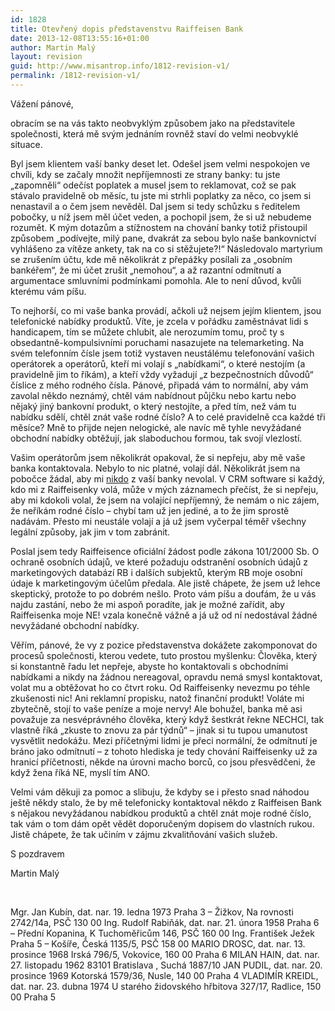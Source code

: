 ```yaml
---
id: 1828
title: Otevřený dopis představenstvu Raiffeisen Bank
date: 2013-12-08T13:55:16+01:00
author: Martin Malý
layout: revision
guid: http://www.misantrop.info/1812-revision-v1/
permalink: /1812-revision-v1/
---
```

Vážení pánové,

obracím se na vás takto neobvyklým způsobem jako na představitele společnosti, která mě svým jednáním rovněž staví do velmi neobvyklé situace.

Byl jsem klientem vaší banky deset let. Odešel jsem velmi nespokojen ve chvíli, kdy se začaly množit nepříjemnosti ze strany banky: tu jste &#8222;zapomněli&#8220; odečíst poplatek a musel jsem to reklamovat, což se pak stávalo pravidelně ob měsíc, tu jste mi strhli poplatky za něco, co jsem si nenastavil a o čem jsem nevěděl. Dal jsem si tedy schůzku s ředitelem pobočky, u níž jsem měl účet veden, a pochopil jsem, že si už nebudeme rozumět. K mým dotazům a stížnostem na chování banky totiž přistoupil způsobem &#8222;podívejte, milý pane, dvakrát za sebou bylo naše bankovnictví vyhlášeno za vítěze ankety, tak na co si stěžujete?!&#8220; Následovalo martyrium se zrušením účtu, kde mě několikrát z přepážky posílali za &#8222;osobním bankéřem&#8220;, že mi účet zrušit &#8222;nemohou&#8220;, a až razantní odmítnutí a argumentace smluvními podmínkami pomohla. Ale to není důvod, kvůli kterému vám píšu.

To nejhorší, co mi vaše banka provádí, ačkoli už nejsem jejím klientem, jsou telefonické nabídky produktů. Víte, je zcela v pořádku zaměstnávat lidi s handicapem, tím se můžete chlubit, ale nerozumím tomu, proč ty s obsedantně-kompulsivními poruchami nasazujete na telemarketing. Na svém telefonním čísle jsem totiž vystaven neustálému telefonování vašich operátorek a operátorů, kteří mi volají s &#8222;nabídkami&#8220;, o které nestojím (a pravidelně jim to říkám), a kteří vždy vyžadují &#8222;z bezpečnostních důvodů&#8220; číslice z mého rodného čísla. Pánové, připadá vám to normální, aby vám zavolal někdo neznámý, chtěl vám nabídnout půjčku nebo kartu nebo nějaký jiný bankovní produkt, o který nestojíte, a před tím, než vám tu nabídku sdělí, chtěl znát vaše rodné číslo? A to celé pravidelně cca každé tři měsíce? Mně to přijde nejen nelogické, ale navíc mě tyhle nevyžádané obchodní nabídky obtěžují, jak slaboduchou formou, tak svojí vlezlostí.

Vašim operátorům jsem několikrát opakoval, že si nepřeju, aby mě vaše banka kontaktovala. Nebylo to nic platné, volají dál. Několikrát jsem na pobočce žádal, aby mi <span style="text-decoration: underline;">nikdo</span> z vaší banky nevolal. V CRM software si každý, kdo mi z Raiffeisenky volá, může v mých záznamech přečíst, že si nepřeju, aby mi kdokoli volal, že jsem na volající nepříjemný, že nemám o nic zájem, že neříkám rodné číslo &#8211; chybí tam už jen jediné, a to že jim sprostě nadávám. Přesto mi neustále volají a já už jsem vyčerpal téměř všechny legální způsoby, jak jim v tom zabránit.

Poslal jsem tedy Raiffeisence oficiální žádost podle zákona 101/2000 Sb. O ochraně osobních údajů, ve které požaduju odstranění osobních údajů z marketingových databází RB i dalších subjektů, kterým RB moje osobní údaje k marketingovým účelům předala. Ale jistě chápete, že jsem už lehce skeptický, protože to po dobrém nešlo. Proto vám píšu a doufám, že u vás najdu zastání, nebo že mi aspoň poradíte, jak je možné zařídit, aby Raiffeisenka moje NE! vzala konečně vážně a já už od ní nedostával žádné nevyžádané obchodní nabídky.

Věřím, pánové, že vy z pozice představenstva dokážete zakomponovat do procesů společnosti, kterou vedete, tuto prostou myšlenku: Člověka, který si konstantně řadu let nepřeje, abyste ho kontaktovali s obchodními nabídkami a nikdy na žádnou nereagoval, opravdu nemá smysl kontaktovat, volat mu a obtěžovat ho co čtvrt roku. Od Raiffeisenky nevezmu po téhle zkušenosti nic! Ani reklamní propisku, natož finanční produkt! Voláte mi zbytečně, stojí to vaše peníze a moje nervy! Ale bohužel, banka mě asi považuje za nesvéprávného člověka, který když šestkrát řekne NECHCI, tak vlastně říká &#8222;zkuste to znovu za pár týdnů&#8220; &#8211; jinak si tu tupou umanutost vysvětlit nedokážu. Mezi příčetnými lidmi je přeci normální, že odmítnutí je bráno jako odmítnutí &#8211; z tohoto hlediska je tedy chování Raiffeisenky už za hranicí příčetnosti, někde na úrovni macho borců, co jsou přesvědčeni, že když žena říká NE, myslí tím ANO.

Velmi vám děkuji za pomoc a slibuju, že kdyby se i přesto snad náhodou ještě někdy stalo, že by mě telefonicky kontaktoval někdo z Raiffeisen Bank s nějakou nevyžádanou nabídkou produktů a chtěl znát moje rodné číslo, tak vám o tom dám opět vědět doporučeným dopisem do vlastních rukou. Jistě chápete, že tak učiním v zájmu zkvalitňování vašich služeb.

S pozdravem

Martin Malý

&nbsp;

Mgr. Jan Kubín, dat. nar. 19. ledna 1973 Praha 3 &#8211; Žižkov, Na rovnosti 2742/14a, PSČ 130 00 Ing. Rudolf Rabiňák, dat. nar. 21. února 1958 Praha 6 &#8211; Přední Kopanina, K Tuchoměřicům 146, PSČ 160 00 Ing. František Ježek Praha 5 &#8211; Košíře, Česká 1135/5, PSČ 158 00 MARIO DROSC, dat. nar. 13. prosince 1968 Irská 796/5, Vokovice, 160 00 Praha 6 MILAN HAIN, dat. nar. 27. listopadu 1962 83101 Bratislava , Suchá 1887/10 JAN PUDIL, dat. nar. 20. prosince 1969 Kotorská 1579/36, Nusle, 140 00 Praha 4 VLADIMÍR KREIDL, dat. nar. 23. dubna 1974 U starého židovského hřbitova 327/17, Radlice, 150 00 Praha 5